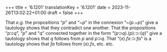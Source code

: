 +++
title = '6.1201'
translationKey = '6.1201'
date = 2023-11-26T13:02:22+01:00
draft = false
+++

That <em>e.g.</em> the propositions “<span class="mathmode"><var>p</var></span>” and “<span class="mathmode"><span class="mathop">~</span><var>p</var></span>” in the connexion “<span class="mathmode"><span class="mathop">~</span>(<var>p</var><span class="mathrel">.</span><span class="mathop">~</span><var>p</var>)</span>” give a tautology shows that they contradict one another. That the propositions “<span class="mathmode"><var>p</var><span class="mathrel"><span class="symbol">⊃</span></span><var>q</var></span>”, “<span class="mathmode"><var>p</var></span>” and “<span class="mathmode"><var>q</var></span>” connected together in the form “<span class="mathmode">(<var>p</var><span class="mathrel"><span class="symbol">⊃</span></span><var>q</var>)<span class="mathrel">.</span>(<var>p</var>)<span class="mathrel">:<span class="symbol">⊃</span>:</span>(<var>q</var>)</span>” give a tautology shows that <span class="mathmode"><var>q</var></span> follows from <span class="mathmode"><var>p</var></span> and <span class="mathmode"><var>p</var><span class="mathrel"><span class="symbol">⊃</span></span><var>q</var></span>. That “<span class="mathmode"><span class="quant">(<var>x</var>).</span><var>fx</var><span class="mathrel">:<span class="symbol">⊃</span>:</span><var>fa</var></span>” is a tautology shows that <span class="mathmode"><var>fa</var></span> follows from <span class="mathmode"><span class="quant">(<var>x</var>).</span><var>fx</var></span>, etc. etc.
